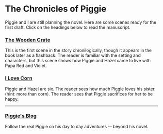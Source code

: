 # The Chronicles of Piggie
Piggie and I are still planning the novel. Here are some scenes ready for the first draft. Click on the
headings below to read the manuscript.

### [The Wooden Crate](Book/WoodenCrate.md)
This is the first scene in the story chronilogically, though it appears in the book
later as a flashback. The reader is familiar with the setting and characters, but this
scene shows how Piggie and Hazel came to live with Papa Red and Violet.

### [I Love Corn](Book/ILoveCorn.md)
Piggie and Hazel are six. The reader sees how much Piggie loves his sister (hint: more than corn). 
The reader sees that Piggie sacrifices for her to be happy.

-----

### [Piggie's Blog](https://www.piggie.blog)
Follow the real Piggie on his day to day adventures -- beyond his novel.
